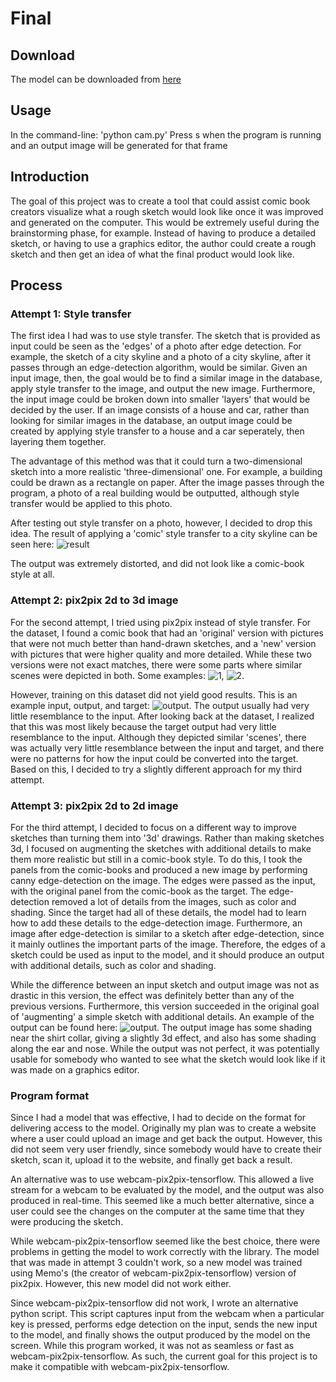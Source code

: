 # Final

## Download
The model can be downloaded from [here](https://drive.google.com/open?id=1Qkc6AV_go3XApkRrCN5VGR4NjXMYt1QH)

## Usage
In the command-line: 'python cam.py'
Press s when the program is running and an output image will be generated for that frame

## Introduction
The goal of this project was to create a tool that could assist comic book creators visualize what a rough sketch would look like once it was improved and generated on the computer. This would be extremely useful during the brainstorming phase, for example. Instead of having to produce a detailed sketch, or having to use a graphics editor, the author could create a rough sketch and then get an idea of what the final product would look like.

## Process
### Attempt 1: Style transfer
The first idea I had was to use style transfer. The sketch that is provided as input could be seen as the 'edges' of a photo after edge detection. For example, the sketch of a city skyline and a photo of a city skyline, after it passes through an edge-detection algorithm, would be similar. Given an input image, then, the goal would be to find a similar image in the database, apply style transfer to the image, and output the new image. Furthermore, the input image could be broken down into smaller 'layers' that would be decided by the user. If an image consists of a house and car, rather than looking for similar images in the database, an output image could be created by applying style transfer to a house and a car seperately, then layering them together.

The advantage of this method was that it could turn a two-dimensional sketch into a more realistic 'three-dimensional' one. For example, a building could be drawn as a rectangle on paper. After the image passes through the program, a photo of a real building would be outputted, although style transfer would be applied to this photo.

After testing out style transfer on a photo, however, I decided to drop this idea. The result of applying a 'comic' style transfer to a city skyline can be seen here: ![result](https://drive.google.com/open?id=18bUdAK_2APMa_usko24DBiAG74S9_dZ)

The output was extremely distorted, and did not look like a comic-book style at all.

### Attempt 2: pix2pix 2d to 3d image
For the second attempt, I tried using pix2pix instead of style transfer. For the dataset, I found a comic book that had an 'original' version with pictures that were not much better than hand-drawn sketches, and a 'new' version with pictures that were higher quality and more detailed. While these two versions were not exact matches, there were some parts where similar scenes were depicted in both. Some examples: ![1](https://drive.google.com/open?id=1_yxapCnB5fy6y1n0zJe8PolRhzYXACk7), ![2](https://drive.google.com/open?id=1e-W7WrT84gbzbcQaBE3Efcvx873j-fKO).

However, training on this dataset did not yield good results. This is an example input, output, and target: ![output](https://drive.google.com/open?id=1i-LBuHj20aaEfY8b09F7Ai1_jGYJpdng). The output usually had very little resemblance to the input. After looking back at the dataset, I realized that this was most likely because the target output had very little resemblance to the input. Although they depicted similar 'scenes', there was actually very little resemblance between the input and target, and there were no patterns for how the input could be converted into the target. Based on this, I decided to try a slightly different approach for my third attempt.

### Attempt 3: pix2pix 2d to 2d image
For the third attempt, I decided to focus on a different way to improve sketches than turning them into '3d' drawings. Rather than making sketches 3d, I focused on augmenting the sketches with additional details to make them more realistic but still in a comic-book style. To do this, I took the panels from the comic-books and produced a new image by performing canny edge-detection on the image. The edges were passed as the input, with the original panel from the comic-book as the target. The edge-detection removed a lot of details from the images, such as color and shading. Since the target had all of these details, the model had to learn how to add these details to the edge-detection image. Furthermore, an image after edge-detection is similar to a sketch after edge-detection, since it mainly outlines the important parts of the image. Therefore, the edges of a sketch could be used as input to the model, and it should produce an output with additional details, such as color and shading.

While the difference between an input sketch and output image was not as drastic in this version, the effect was definitely better than any of the previous versions. Furthermore, this version succeeded in the original goal of 'augmenting' a simple sketch with additional details. An example of the output can be found here: ![output](https://drive.google.com/open?id=1QOGgTkUIK120WYGt4b_Xdhq3eepWhUzJ). The output image has some shading near the shirt collar, giving a slightly 3d effect, and also has some shading along the ear and nose. While the output was not perfect, it was potentially usable for somebody who wanted to see what the sketch would look like if it was made on a graphics editor.

### Program format
Since I had a model that was effective, I had to decide on the format for delivering access to the model. Originally my plan was to create a website where a user could upload an image and get back the output. However, this did not seem very user friendly, since somebody would have to create their sketch, scan it, upload it to the website, and finally get back a result.

An alternative was to use webcam-pix2pix-tensorflow. This allowed a live stream for a webcam to be evaluated by the model, and the output was also produced in real-time. This seemed like a much better alternative, since a user could see the changes on the computer at the same time that they were producing the sketch.

While webcam-pix2pix-tensorflow seemed like the best choice, there were problems in getting the model to work correctly with the library. The model that was made in attempt 3 couldn't work, so a new model was trained using Memo's (the creator of webcam-pix2pix-tensorflow) version of pix2pix. However, this new model did not work either.

Since webcam-pix2pix-tensorflow did not work, I wrote an alternative python script. This script captures input from the webcam when a particular key is pressed, performs edge detection on the input, sends the new input to the model, and finally shows the output produced by the model on the screen. While this program worked, it was not as seamless or fast as webcam-pix2pix-tensorflow. As such, the current goal for this project is to make it compatible with webcam-pix2pix-tensorflow.
